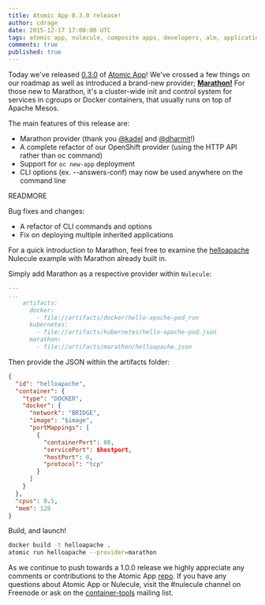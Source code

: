 ```yaml
---
title: Atomic App 0.3.0 release!
author: cdrage
date: 2015-12-17 17:00:00 UTC
tags: atomic app, nulecule, composite apps, developers, alm, application lifecycle
comments: true
published: true
---
```


Today we've released [0.3.0](https://github.com/projectatomic/atomicapp/releases) of [Atomic App](http://www.projectatomic.io/docs/atomicapp/)! We've crossed a few things on our roadmap as well as introduced a brand-new provider; [__Marathon!__](https://mesosphere.github.io/marathon/) For those new to Marathon, it's a cluster-wide init and control system for services in cgroups or Docker containers, that usually runs on top of Apache Mesos.

The main features of this release are:

  * Marathon provider (thank you [@kadel](https://github.com/kadel) and [@dharmit](https://github.com/dharmit)!)
  * A complete refactor of our OpenShift provider (using the HTTP API rather than oc command)
  * Support for `oc new-app` deployment
  * CLI options (ex. --answers-conf) may now be used anywhere on the command line

READMORE

Bug fixes and changes:

  * A refactor of CLI commands and options
  * Fix on deploying multiple inherited applications

For a quick introduction to Marathon, feel free to examine the [helloapache](https://github.com/projectatomic/nulecule-library/tree/master/helloapache) Nulecule example with Marathon already built in.

Simply add Marathon as a respective provider within `Nulecule`:

```yaml
---
...
    artifacts:
      docker:
        - file://artifacts/docker/hello-apache-pod_run
      kubernetes:
        - file://artifacts/kubernetes/hello-apache-pod.json
      marathon:
        - file://artifacts/marathon/helloapache.json
```

Then provide the JSON within the artifacts folder:

```json
{
  "id": "helloapache",
  "container": {
    "type": "DOCKER",
    "docker": {
      "network": "BRIDGE",
      "image": "$image",
      "portMappings": [
        {
          "containerPort": 80,
          "servicePort": $hostport,
          "hostPort": 0,
          "protocol": "tcp"
        }
      ]
    }
  },
  "cpus": 0.5,
  "mem": 128
}

```

Build, and launch!

```bash
docker build -t helloapache .
atomic run helloapache --provider=marathon
```

As we continue to push towards a 1.0.0 release we highly appreciate any comments or contributions to the Atomic App [repo](https://github.com/projectatomic/atomicapp). If you have any questions about Atomic App or Nulecule, visit the #nulecule channel on Freenode or ask on the [container-tools](https://www.redhat.com/mailman/listinfo/container-tools) mailing list.
